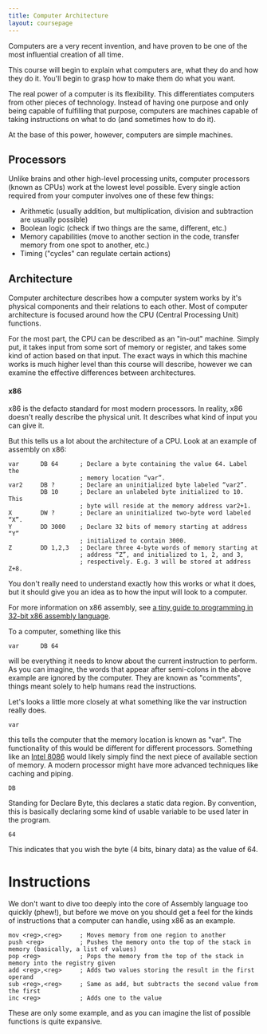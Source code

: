 ```yaml
---
title: Computer Architecture
layout: coursepage
---
```


Computers are a very recent invention, and have proven to be one of the most influential creation of all time.

This course will begin to explain what computers are, what they do and how they do it. You'll begin to grasp how to make them do what you want.

The real power of a computer is its flexibility. This differentiates computers from other pieces of technology. Instead of having one purpose and only being capable of fulfilling that purpose, computers are machines capable of taking instructions on what to do (and sometimes how to do it).

At the base of this power, however, computers are simple machines.

## Processors
Unlike brains and other high-level processing units, computer processors (known as CPUs) work at the lowest level possible. Every single action required from your computer involves one of these few things:


- Arithmetic (usually addition, but multiplication, division and subtraction are usually possible)
- Boolean logic (check if two things are the same, different, etc.)
- Memory capabilities (move to another section in the code, transfer memory from one spot to another, etc.)
- Timing ("cycles" can regulate certain actions)

## Architecture
Computer architecture describes how a computer system works by it's physical components and their relations to each other. Most of computer architecture is focused around how the CPU (Central Processing Unit) functions.

For the most part, the CPU can be described as an "in-out" machine. Simply put, it takes input from some sort of memory or register, and takes some kind of action based on that input. The exact ways in which this machine works is much higher level than this course will describe, however we can examine the effective differences between architectures.

#### x86
x86 is the defacto standard for most modern processors. In reality, x86 doesn't really describe the physical unit. It describes what kind of input you can give it.

But this tells us a lot about the architecture of a CPU. Look at an example of assembly on x86:

    var      DB 64      ; Declare a byte containing the value 64. Label the
                        ; memory location “var”.
    var2     DB ?       ; Declare an uninitialized byte labeled “var2”.
             DB 10      ; Declare an unlabeled byte initialized to 10. This
                        ; byte will reside at the memory address var2+1.
    X        DW ?       ; Declare an uninitialized two-byte word labeled “X”.
    Y        DD 3000    ; Declare 32 bits of memory starting at address “Y”
                        ; initialized to contain 3000.
    Z        DD 1,2,3   ; Declare three 4-byte words of memory starting at
                        ; address “Z”, and initialized to 1, 2, and 3,
                        ; respectively. E.g. 3 will be stored at address Z+8. 

You don't really need to understand exactly how this works or what it does, but it should give you an idea as to how the input will look to a computer.

For more information on x86 assembly, see [a tiny guide to programming in 32-bit x86 assembly language](http://www.cs.dartmouth.edu/~sergey/cs108/tiny-guide-to-x86-assembly.pdf).

To a computer, something like this

    var      DB 64

will be everything it needs to know about the current instruction to perform. As you can imagine, the words that appear after semi-colons in the above example are ignored by the computer. They are known as "comments", things meant solely to help humans read the instructions.

Let's looks a little more closely at what something like the var instruction really does.

    var
    
this tells the computer that the memory location is known as "var". The functionality of this would be different for different processors. Something like an [Intel 8086](http://en.wikipedia.org/wiki/Intel_8086) would likely simply find the next piece of available section of memory. A modern processor might have more advanced techniques like caching and piping.

    DB

Standing for Declare Byte, this declares a static data region. By convention, this is basically declaring some kind of usable variable to be used later in the program.

    64
    
This indicates that you wish the byte (4 bits, binary data) as the value of 64.

# Instructions
We don't want to dive too deeply into the core of Assembly language too quickly (phew!), but before we move on you should get a feel for the kinds of instructions that a computer can handle, using x86 as an example.

    mov <reg>,<reg>     ; Moves memory from one region to another
    push <reg>          ; Pushes the memory onto the top of the stack in memory (basically, a list of values)
    pop <reg>           ; Pops the memory from the top of the stack in memory into the registry given
    add <reg>,<reg>     ; Adds two values storing the result in the first operand
    sub <reg>,<reg>     ; Same as add, but subtracts the second value from the first
    inc <reg>           ; Adds one to the value

These are only some example, and as you can imagine the list of possible functions is quite expansive.
